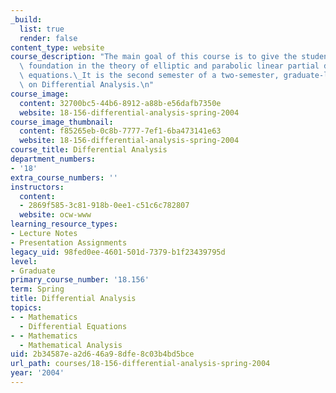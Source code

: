 ```yaml
---
_build:
  list: true
  render: false
content_type: website
course_description: "The main goal of this course is to give the students a solid\
  \ foundation in the theory of elliptic and parabolic linear partial differential\
  \ equations.\_It is the second semester of a two-semester, graduate-level sequence\
  \ on Differential Analysis.\n"
course_image:
  content: 32700bc5-44b6-8912-a88b-e56dafb7350e
  website: 18-156-differential-analysis-spring-2004
course_image_thumbnail:
  content: f85265eb-0c8b-7777-7ef1-6ba473141e63
  website: 18-156-differential-analysis-spring-2004
course_title: Differential Analysis
department_numbers:
- '18'
extra_course_numbers: ''
instructors:
  content:
  - 2869f585-3c81-918b-0ee1-c51c6c782807
  website: ocw-www
learning_resource_types:
- Lecture Notes
- Presentation Assignments
legacy_uid: 98fed0ee-4601-501d-7379-b1f23439795d
level:
- Graduate
primary_course_number: '18.156'
term: Spring
title: Differential Analysis
topics:
- - Mathematics
  - Differential Equations
- - Mathematics
  - Mathematical Analysis
uid: 2b34587e-a2d6-46a9-8dfe-8c03b4bd5bce
url_path: courses/18-156-differential-analysis-spring-2004
year: '2004'
---
```

